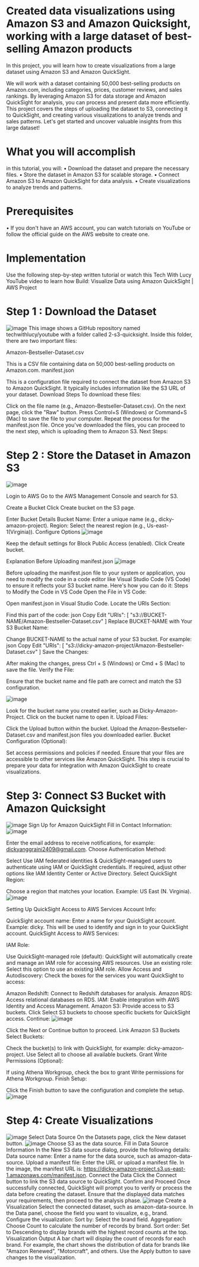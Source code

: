# Created data visualizations using Amazon S3 and Amazon Quicksight, working with a large dataset of best-selling Amazon products
In this project, you will learn how to create visualizations from a large dataset using Amazon S3 and Amazon QuickSight. 

We will work with a dataset containing 50,000 best-selling products on Amazon.com, including categories, prices, customer reviews, and sales rankings. By leveraging Amazon S3 for data storage and Amazon QuickSight for analysis, you can process and present data more efficiently. This project covers the steps of uploading the dataset to S3, connecting it to QuickSight, and creating various visualizations to analyze trends and sales patterns. Let's get started and uncover valuable insights from this large dataset! 

# What you will accomplish
in this tutorial, you will: 
• Download the dataset and prepare the necessary files.
• Store the dataset in Amazon S3 for scalable storage.
• Connect Amazon S3 to Amazon QuickSight for data analysis.
• Create visualizations to analyze trends and patterns.

# Prerequisites
• If you don't have an AWS account, you can watch tutorials on YouTube or follow the official guide on the AWS website to create one.

# Implementation
Use the following step-by-step written tutorial or watch this Tech With Lucy YouTube video to learn how Build: Visualize Data using Amazon QuickSight | AWS Project

# Step 1 : Download the Dataset
![image](https://github.com/user-attachments/assets/682c696c-3e0b-48ec-97b5-c7f9546d7ce3)
This image shows a GitHub repository named techwithlucy/youtube with a folder called 2-s3-quicksight. Inside this folder, there are two important files:

Amazon-Bestseller-Dataset.csv

This is a CSV file containing data on 50,000 best-selling products on Amazon.com.
manifest.json

This is a configuration file required to connect the dataset from Amazon S3 to Amazon QuickSight. It typically includes information like the S3 URL of your dataset.
Download Steps
To download these files:

Click on the file name (e.g., Amazon-Bestseller-Dataset.csv).
On the next page, click the "Raw" button.
Press Control+S (Windows) or Command+S (Mac) to save the file to your computer.
Repeat the process for the manifest.json file.
Once you've downloaded the files, you can proceed to the next step, which is uploading them to Amazon S3. 
Next Steps:
# Step 2 : Store the Dataset in Amazon S3
![image](https://github.com/user-attachments/assets/5a0488c1-ecb7-4c65-baa4-0331d30bac52)

Login to AWS
Go to the AWS Management Console and search for S3.

Create a Bucket
Click Create bucket on the S3 page.

Enter Bucket Details
Bucket Name: Enter a unique name (e.g., dicky-amazon-project).
Region: Select the nearest region (e.g., Us-east-1(Virginia)).
Configure Options
![image](https://github.com/user-attachments/assets/5abd4f7d-c81f-4bb5-888f-d507d56d7158)

Keep the default settings for Block Public Access (enabled).
Click Create bucket.

Explanation Before Uploading manifest.json
![image](https://github.com/user-attachments/assets/f465d93c-9228-4992-8820-0a53e09462ea)

Before uploading the manifest.json file to your system or application, you need to modify the code in a code editor like Visual Studio Code (VS Code) to ensure it reflects your S3 bucket name. Here's how you can do it:
Steps to Modify the Code in VS Code
Open the File in VS Code:

Open manifest.json in Visual Studio Code.
Locate the URIs Section:

Find this part of the code:
json
Copy
Edit
"URIs": [
    "s3://BUCKET-NAME/Amazon-Bestseller-Dataset.csv"
]
Replace BUCKET-NAME with Your S3 Bucket Name:

Change BUCKET-NAME to the actual name of your S3 bucket. For example:
json
Copy
Edit
"URIs": [
    "s3://dicky-amazon-project/Amazon-Bestseller-Dataset.csv"
]
Save the Changes:

After making the changes, press Ctrl + S (Windows) or Cmd + S (Mac) to save the file.
Verify the File:

Ensure that the bucket name and file path are correct and match the S3 configuration.


![image](https://github.com/user-attachments/assets/aa9b510f-7f83-4056-b965-c97c2457b7a1)

Look for the bucket name you created earlier, such as Dicky-Amazon-Project.
Click on the bucket name to open it.
Upload Files:

Click the Upload button within the bucket.
Upload the Amazon-Bestseller-Dataset.csv and manifest.json files you downloaded earlier.
Bucket Configuration (Optional):

Set access permissions and policies if needed.
Ensure that your files are accessible to other services like Amazon QuickSight.
This step is crucial to prepare your data for integration with Amazon QuickSight to create visualizations.

# Step 3: Connect S3 Bucket with Amazon Quicksight
![image](https://github.com/user-attachments/assets/cf32d312-26a4-49e0-9761-31b42c1a1c7b)
 Sign Up for Amazon QuickSight
Fill in Contact Information:
![image](https://github.com/user-attachments/assets/12f521eb-d0e9-4f54-bc0c-b180ccf0946b)

Enter the email address to receive notifications, for example: dickyanggraini2409@gmail.com.
Choose Authentication Method:

Select Use IAM federated identities & QuickSight-managed users to authenticate using IAM or QuickSight credentials.
If required, adjust other options like IAM Identity Center or Active Directory.
Select QuickSight Region:

Choose a region that matches your location. Example: US East (N. Virginia).
![image](https://github.com/user-attachments/assets/be82a327-d7be-4d2d-88ac-b26c5172eedc)

Setting Up QuickSight Access to AWS Services
Account Info:

QuickSight account name: Enter a name for your QuickSight account. Example: dicky.
This will be used to identify and sign in to your QuickSight account.
QuickSight Access to AWS Services:

IAM Role:

Use QuickSight-managed role (default): QuickSight will automatically create and manage an IAM role for accessing AWS resources.
Use an existing role: Select this option to use an existing IAM role.
Allow Access and Autodiscovery: Check the boxes for the services you want QuickSight to access:

Amazon Redshift: Connect to Redshift databases for analysis.
Amazon RDS: Access relational databases on RDS.
IAM: Enable integration with AWS Identity and Access Management.
Amazon S3: Provide access to S3 buckets.
Click Select S3 buckets to choose specific buckets for QuickSight access.
Continue:
![image](https://github.com/user-attachments/assets/a181ffbe-5994-4d89-b8b6-09b83a5a888a)

Click the Next or Continue button to proceed.
Link Amazon S3 Buckets
Select Buckets:

Check the bucket(s) to link with QuickSight, for example: dicky-amazon-project.
Use Select all to choose all available buckets.
Grant Write Permissions (Optional):

If using Athena Workgroup, check the box to grant Write permissions for Athena Workgroup.
Finish Setup:

Click the Finish button to save the configuration and complete the setup.
![image](https://github.com/user-attachments/assets/9c2ef9e0-cbcf-4896-81b3-e70fa76b5b3f)

# Step 4: Create Visualizations
![image](https://github.com/user-attachments/assets/eadd36d8-5c5f-4462-909b-e4c2daf1b879)
Select Data Source
On the Datasets page, click the New dataset button.
![image](https://github.com/user-attachments/assets/c3e1d225-5980-41a7-a2ab-19ec5143e94e)
Choose S3 as the data source.
Fill in Data Source Information
In the New S3 data source dialog, provide the following details:
Data source name: Enter a name for the data source, such as amazon-data-source.
Upload a manifest file: Enter the URL or upload a manifest file.
In the image, the manifest URL is:
https://dicky-amazon-project.s3.us-east-1.amazonaws.com/manifest.json.
Connect the Data
Click the Connect button to link the S3 data source to QuickSight.
Confirm and Proceed
Once successfully connected, QuickSight will prompt you to verify or process the data before creating the dataset.
Ensure that the displayed data matches your requirements, then proceed to the analysis phase.
![image](https://github.com/user-attachments/assets/aafbd4fc-12bc-4e4f-94b7-8ebac5393d51)
Create a Visualization
Select the connected dataset, such as amazon-data-source.
In the Data panel, choose the field you want to visualize, e.g., brand.
Configure the visualization:
Sort by: Select the brand field.
Aggregation: Choose Count to calculate the number of records by brand.
Sort order: Set to Descending to display brands with the highest record counts at the top.
Visualization Output
A bar chart will display the count of records for each brand.
For example, the chart shows the distribution of data for brands like "Amazon Renewed", "Motorcraft", and others.
Use the Apply button to save changes to the visualization.
